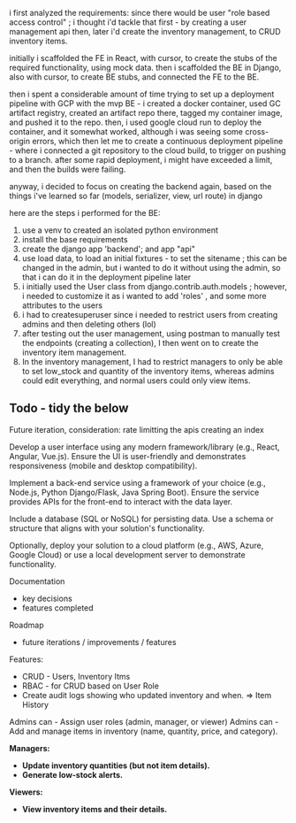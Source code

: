 i first analyzed the requirements:
since there would be user "role based access control" ; i thought i'd tackle that first - by creating a user management api
then, later i'd create the inventory management, to CRUD inventory items.

initially i scaffolded the FE in React, with cursor, to create the stubs of the required functionality, using mock data.
then i scaffolded the BE in Django, also with cursor, to create BE stubs, and connected the FE to the BE.

then i spent a considerable amount of time trying to set up a deployment pipeline with GCP
with the mvp BE -
i created a docker container, used GC artifact registry, created an artifact repo there, tagged my container image, and pushed it to the repo.
then, i used google cloud run to deploy the container, and it somewhat worked, although i was seeing some cross-origin errors, which then let me to create a continuous deployment pipeline - where i connected a git repository to the cloud build, to trigger on pushing to a branch. after some rapid deployment, i might have exceeded a limit, and then the builds were failing.

anyway, i decided to focus on creating the backend again, based on the things i've learned so far (models, serializer, view, url route) in django

here are the steps i performed for the BE:

1.  use a venv to created an isolated python environment
2.  install the base requirements
3.  create the django app 'backend'; and app "api"
4.  use load data, to load an initial fixtures - to set the sitename ; this can be changed in the admin, but i wanted to do it without using the admin, so that i can do it in the deployment pipeline later
5.  i initially used the User class from django.contrib.auth.models ; however, i needed to customize it as i wanted to add 'roles' , and some more attributes to the users
6.  i had to createsuperuser since i needed to restrict users from creating admins and then deleting others (lol)
7.  after testing out the user management, using postman to manually test the endpoints (creating a collection), I then went on to create the inventory item management.
8.  In the inventory management, I had to restrict managers to only be able to set low_stock and quantity of the inventory items, whereas admins could edit everything, and normal users could only view items.

## Todo - tidy the below

Future iteration, consideration:
rate limitting the apis
creating an index

Develop a user interface using any modern framework/library (e.g., React, Angular, Vue.js).
Ensure the UI is user-friendly and demonstrates responsiveness (mobile and desktop compatibility).

Implement a back-end service using a framework of your choice (e.g., Node.js, Python Django/Flask, Java Spring Boot).
Ensure the service provides APIs for the front-end to interact with the data layer.

Include a database (SQL or NoSQL) for persisting data. Use a schema or structure that aligns with your solution's functionality.

Optionally, deploy your solution to a cloud platform (e.g., AWS, Azure, Google Cloud) or use a local development server to demonstrate functionality.

Documentation

- key decisions
- features completed

Roadmap

- future iterations / improvements / features

Features:

- CRUD - Users, Inventory Itms
- RBAC - for CRUD based on User Role
- Create audit logs showing who updated inventory and when. => Item History

Admins can - Assign user roles (admin, manager, or viewer)
Admins can - Add and manage items in inventory (name, quantity, price, and category).

**Managers:**

- **Update inventory quantities (but not item details).**
- **Generate low-stock alerts.**

**Viewers:**

- **View inventory items and their details.**
